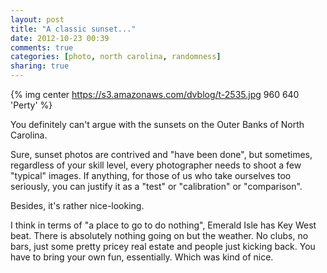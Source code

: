 ```yaml
---
layout: post
title: "A classic sunset..."
date: 2012-10-23 00:39
comments: true
categories: [photo, north carolina, randomness]
sharing: true
---
```

{% img center https://s3.amazonaws.com/dvblog/t-2535.jpg 960 640 'Perty' %}

You definitely can't argue with the sunsets on the Outer Banks of North Carolina. 

<!-- more -->

Sure, sunset photos are contrived and "have been done", but sometimes, regardless of your skill level, every photographer needs to shoot a few "typical" images. If anything, for those of us who take ourselves too seriously, you can justify it as a "test" or "calibration" or "comparison". 

Besides, it's rather nice-looking. 

I think in terms of "a place to go to do nothing", Emerald Isle has Key West beat. There is absolutely nothing going on but the weather. No clubs, no bars, just some pretty pricey real estate and people just kicking back. You have to bring your own fun, essentially. Which was kind of nice. 
